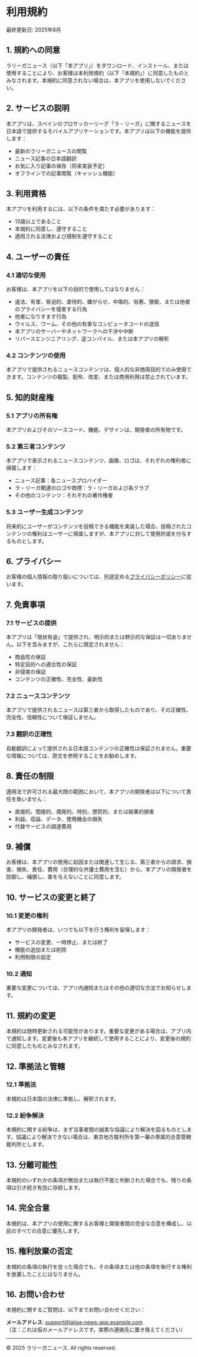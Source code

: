 # 利用規約

最終更新日: 2025年8月

## 1. 規約への同意

ラリーガニュース（以下「本アプリ」）をダウンロード、インストール、または使用することにより、お客様は本利用規約（以下「本規約」）に同意したものとみなされます。本規約に同意されない場合は、本アプリを使用しないでください。

## 2. サービスの説明

本アプリは、スペインのプロサッカーリーグ「ラ・リーガ」に関するニュースを日本語で提供するモバイルアプリケーションです。本アプリは以下の機能を提供します：

- 最新のラリーガニュースの閲覧
- ニュース記事の日本語翻訳
- お気に入り記事の保存（将来実装予定）
- オフラインでの記事閲覧（キャッシュ機能）

## 3. 利用資格

本アプリを利用するには、以下の条件を満たす必要があります：

- 13歳以上であること
- 本規約に同意し、遵守すること
- 適用される法律および規制を遵守すること

## 4. ユーザーの責任

### 4.1 適切な使用
お客様は、本アプリを以下の目的で使用してはなりません：

- 違法、有害、脅迫的、虐待的、嫌がらせ、中傷的、俗悪、猥褻、または他者のプライバシーを侵害する行為
- 他者になりすます行為
- ウイルス、ワーム、その他の有害なコンピュータコードの送信
- 本アプリのサーバーやネットワークへの干渉や中断
- リバースエンジニアリング、逆コンパイル、または本アプリの解析

### 4.2 コンテンツの使用
本アプリで提供されるニュースコンテンツは、個人的な非商用目的でのみ使用できます。コンテンツの複製、配布、改変、または商用利用は禁止されています。

## 5. 知的財産権

### 5.1 アプリの所有権
本アプリおよびそのソースコード、機能、デザインは、開発者の所有物です。

### 5.2 第三者コンテンツ
本アプリで表示されるニュースコンテンツ、画像、ロゴは、それぞれの権利者に帰属します：

- ニュース記事：各ニュースプロバイダー
- ラ・リーガ関連のロゴや商標：ラ・リーガおよび各クラブ
- その他のコンテンツ：それぞれの著作権者

### 5.3 ユーザー生成コンテンツ
将来的にユーザーがコンテンツを投稿できる機能を実装した場合、投稿されたコンテンツの権利はユーザーに帰属しますが、本アプリに対して使用許諾を付与するものとします。

## 6. プライバシー

お客様の個人情報の取り扱いについては、別途定める[プライバシーポリシー](./privacy-policy.md)に従います。

## 7. 免責事項

### 7.1 サービスの提供
本アプリは「現状有姿」で提供され、明示的または黙示的な保証は一切ありません。以下を含みますが、これらに限定されません：

- 商品性の保証
- 特定目的への適合性の保証
- 非侵害の保証
- コンテンツの正確性、完全性、最新性

### 7.2 ニュースコンテンツ
本アプリで提供されるニュースは第三者から取得したものであり、その正確性、完全性、信頼性について保証しません。

### 7.3 翻訳の正確性
自動翻訳によって提供される日本語コンテンツの正確性は保証されません。重要な情報については、原文を参照することをお勧めします。

## 8. 責任の制限

適用法で許可される最大限の範囲において、本アプリの開発者は以下について責任を負いません：

- 直接的、間接的、偶発的、特別、懲罰的、または結果的損害
- 利益、収益、データ、使用機会の損失
- 代替サービスの調達費用

## 9. 補償

お客様は、本アプリの使用に起因または関連して生じる、第三者からの請求、損害、損失、責任、費用（合理的な弁護士費用を含む）から、本アプリの開発者を防御し、補償し、害を与えないことに同意します。

## 10. サービスの変更と終了

### 10.1 変更の権利
本アプリの開発者は、いつでも以下を行う権利を留保します：

- サービスの変更、一時停止、または終了
- 機能の追加または削除
- 利用制限の設定

### 10.2 通知
重要な変更については、アプリ内通知またはその他の適切な方法でお知らせします。

## 11. 規約の変更

本規約は随時更新される可能性があります。重要な変更がある場合は、アプリ内で通知します。変更後も本アプリを継続して使用することにより、変更後の規約に同意したものとみなされます。

## 12. 準拠法と管轄

### 12.1 準拠法
本規約は日本国の法律に準拠し、解釈されます。

### 12.2 紛争解決
本規約に関する紛争は、まず当事者間の誠実な協議により解決を図るものとします。協議により解決できない場合は、東京地方裁判所を第一審の専属的合意管轄裁判所とします。

## 13. 分離可能性

本規約のいずれかの条項が無効または執行不能と判断された場合でも、残りの条項は引き続き有効に存続します。

## 14. 完全合意

本規約は、本アプリの使用に関するお客様と開発者間の完全な合意を構成し、以前のすべての合意に優先します。

## 15. 権利放棄の否定

本規約の条項の執行を怠った場合でも、その条項または他の条項を執行する権利を放棄したことにはなりません。

## 16. お問い合わせ

本規約に関するご質問は、以下までお問い合わせください：

**メールアドレス**: support@laliga-news-app.example.com  
（注：これは仮のメールアドレスです。実際の連絡先に置き換えてください）

---

© 2025 ラリーガニュース. All rights reserved.
